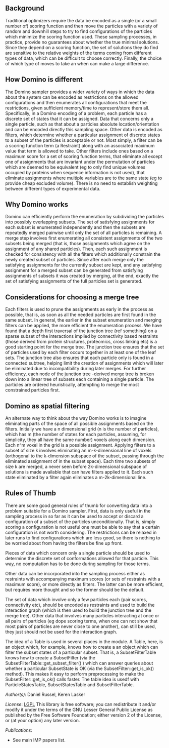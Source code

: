 ## Background
Traditional optimizers require the data be encoded as a single (or a small number of) scoring function and then move the particles with a variety of random and downhill steps to try to find configurations of the particles which minimize the scoring function used. These sampling processes, in practice, provide no guarantees about whether the true minimal solutions. Since they depend on a scoring function, the set of solutions they do find are sensitive to the relative weights of the terms coming from different types of data, which can be difficult to choose correctly. Finally, the choice of which type of moves to take an when can make a large difference.

## How Domino is different
The Domino sampler provides a wider variety of ways in which the data about the system can be encoded as restrictions on the allowed configurations and then enumerates all configurations that meet the restrictions, given sufficient memory/time to represent/store them all. Specifically, in a Domino encoding of a problem, each particle has a discrete set of states that it can be assigned. Data that concerns only a single particle, such as that about a particles absolute location/orientation and can be encoded directly this sampling space. Other data is encoded as filters, which determine whether a particular assignment of discrete states to a subset of the particles is acceptable or not. Most simply, a filter can be a scoring function term (a Restraint) along with an associated maximum value that term is allowed to take. Other filters include ones based on a maximum score for a set of scoring function terms, that eliminate all except one of assignments that are invariant under the permutation of particles which are deemed to be equivalent (eg to only find unique volumes occupied by proteins when sequence information is not used), that eliminate assignments where multiple variables are to the same state (eg to provide cheap excluded volume). There is no need to establish weighting between different types of experimental data.

## Why Domino works
Domino can efficiently perform the enumeration by subdividing the particles into possibly overlapping subsets. The set of satisfying assignments for each subset is enumerated independently and then the subsets are repeatedly merged pairwise until only the set of all particles is remaining. A merge step involves first enumerating all consistent assignments of the two subsets being merged (that is, those assignments which agree on the assignment of any shared particles). Then, each such assignment is checked for consistency with all the filters which additionally constrain the newly created subset of particles. Since after each merge only the satisfying assignments for the currently subset are kept, and any satisfying assignment for a merged subset can be generated from satisfying assignments of subsets it was created by merging, at the end, exactly the set of satisfying assignments of the full particles set is generated.

## Considerations for choosing a merge tree
Each filters is used to prune the assignments as early in the process as possible, that is, as soon as all the needed particles are first found in the same subset. In general, the earlier in the subset enumeration and merging filters can be applied, the more efficient the enumeration process. We have found that a depth first traversal of the junction tree {ref something} on a sparse subset of the interactions implied by connectivity based restraints (those derived from protein structures, proteomics, cross linking etc) is a good starting point for the merge tree. The junction tree ensures that the set of particles used by each filter occurs together in at least one of the leaf sets. The junction tree also ensures that each particle only is found in a connected subtree, helping limit the creation of assignments which will later be eliminated due to incompatibility during later merges. For further efficiency, each node of the junction tree -derived merge tree is broken down into a linear tree of subsets each containing a single particle. The particles are ordered heuristically, attempting to merge the most constrained particles first.



## Domino as spatial filtering
An alternate way to think about the way Domino works is to imagine eliminating parts of the space of all possible assignments based on the filters. Initially we have a n dimensional grid (n is the number of particles), which has m (the number of states for each particles, assuming, for simplicity, they all have the same number) voxels along each dimension. Each n^m voxel in the grid is a possible assignment. Applying filters to a subset of size k involves eliminating an m-k-dimensional line of voxels (orthogonal to the k-dimension subspace of the subset, passing through the eliminated assignment of in the subset space). Each time two subsets of size k are merged, a never seen before 2k-dimensional subspace of solutions is made available that can have filters applied to it. Each such state eliminated by a filter again eliminates a m-2k-dimensional line.



## Rules of Thumb
There are some good general rules of thumb for converting data into a problem suitable for a Domino sampler. First, data is only useful in the sampling process in so far as it can be used to accept or discard a configuration of a subset of the particles unconditionally. That is, simply scoring a configuration is not useful one must be able to say that a certain configuration is not worth considering. The restrictions can be relaxed in later runs to find configurations which are less good, so there is nothing to be worried about from having the filters be fine up front.

Pieces of data which concern only a single particle should be used to determine the discrete set of conformations allowed for that particle. This way, no computation has to be done during sampling for those terms.

Other data can be incorporated into the sampling process either as restraints with accompanying maximum scores (or sets of restraints with a maximum score), or more directly as filters. The latter can be more efficient, but requires more thought and so the former should be the default.

The set of data which involve only a few particles each (pair scores, connectivity etc), should be encoded as restraints and used to build the interaction graph (which is then used to build the junction tree and the merge tree). Other data that involves many particles interacting at once or all pairs of particles (eg dope scoring terms, when one can not show that most pairs of particles are never close to one another), can still be used, they just should not be used for the interaction graph.

The idea of a Table is used in several places in the module. A Table, here, is an object which, for example, knows how to create a an object which can filter the subset states of a particular subset. That is, a SubsetFilterTable knows how to create a SubsetFilter (via the SubsetFilterTable::get_subset_filter() ) which can answer queries about whether a particular SubsetState is OK (via the SubsetFilter::get_is_ok() method). This makes it easy to perform preprocessing to make the SubsetFilter::get_is_ok() calls faster. The table idea is usedf with ParticleStatesTable, SubsetStatesTable and SubsetFilterTable.


_Author(s)_: Daniel Russel, Keren Lasker

_License_: [LGPL](http://www.gnu.org/licenses/old-licenses/lgpl-2.1.html)
This library is free software; you can redistribute it and/or
modify it under the terms of the GNU Lesser General Public
License as published by the Free Software Foundation; either
version 2 of the License, or (at your option) any later version.

_Publications_:
 - See main IMP papers list.
